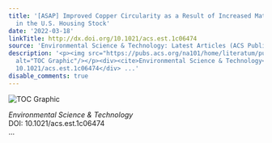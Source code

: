 ```yaml
---
title: '[ASAP] Improved Copper Circularity as a Result of Increased Material Efficiency
  in the U.S. Housing Stock'
date: '2022-03-18'
linkTitle: http://dx.doi.org/10.1021/acs.est.1c06474
source: 'Environmental Science & Technology: Latest Articles (ACS Publications)'
description: '<p><img src="https://pubs.acs.org/na101/home/literatum/publisher/achs/journals/content/esthag/0/esthag.ahead-of-print/acs.est.1c06474/20220318/images/medium/es1c06474_0007.gif"
  alt="TOC Graphic"/></p><div><cite>Environmental Science & Technology</cite></div><div>DOI:
  10.1021/acs.est.1c06474</div> ...'
disable_comments: true
---
```

<p><img src="https://pubs.acs.org/na101/home/literatum/publisher/achs/journals/content/esthag/0/esthag.ahead-of-print/acs.est.1c06474/20220318/images/medium/es1c06474_0007.gif" alt="TOC Graphic"/></p><div><cite>Environmental Science & Technology</cite></div><div>DOI: 10.1021/acs.est.1c06474</div> ...